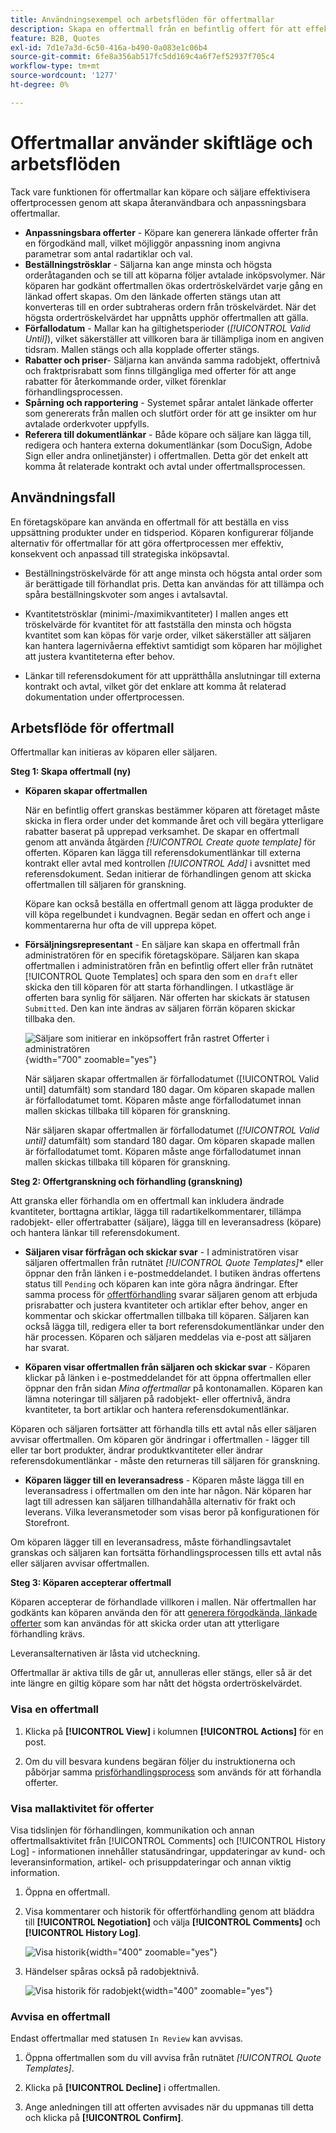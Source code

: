 ```yaml
---
title: Användningsexempel och arbetsflöden för offertmallar
description: Skapa en offertmall från en befintlig offert för att effektivisera offertförhandling för återkommande order.
feature: B2B, Quotes
exl-id: 7d1e7a3d-6c50-416a-b490-0a083e1c06b4
source-git-commit: 6fe8a356ab517fc5dd169c4a6f7ef52937f705c4
workflow-type: tm+mt
source-wordcount: '1277'
ht-degree: 0%

---
```


# Offertmallar använder skiftläge och arbetsflöden

Tack vare funktionen för offertmallar kan köpare och säljare effektivisera offertprocessen genom att skapa återanvändbara och anpassningsbara offertmallar.

- **Anpassningsbara offerter** - Köpare kan generera länkade offerter från en förgodkänd mall, vilket möjliggör anpassning inom angivna parametrar som antal radartiklar och val.
- **Beställningströsklar** - Säljarna kan ange minsta och högsta orderåtaganden och se till att köparna följer avtalade inköpsvolymer. När köparen har godkänt offertmallen ökas ordertröskelvärdet varje gång en länkad offert skapas. Om den länkade offerten stängs utan att konverteras till en order subtraheras ordern från tröskelvärdet. När det högsta ordertröskelvärdet har uppnåtts upphör offertmallen att gälla.
- **Förfallodatum** - Mallar kan ha giltighetsperioder (*[!UICONTROL Valid Until]*), vilket säkerställer att villkoren bara är tillämpliga inom en angiven tidsram. Mallen stängs och alla kopplade offerter stängs.
- **Rabatter och priser**- Säljarna kan använda samma radobjekt, offertnivå och fraktprisrabatt som finns tillgängliga med offerter för att ange rabatter för återkommande order, vilket förenklar förhandlingsprocessen.
- **Spårning och rapportering** - Systemet spårar antalet länkade offerter som genererats från mallen och slutfört order för att ge insikter om hur avtalade orderkvoter uppfylls.
- **Referera till dokumentlänkar** - Både köpare och säljare kan lägga till, redigera och hantera externa dokumentlänkar (som DocuSign, Adobe Sign eller andra onlinetjänster) i offertmallen. Detta gör det enkelt att komma åt relaterade kontrakt och avtal under offertmallsprocessen.

## Användningsfall

En företagsköpare kan använda en offertmall för att beställa en viss uppsättning produkter under en tidsperiod. Köparen konfigurerar följande alternativ för offertmallar för att göra offertprocessen mer effektiv, konsekvent och anpassad till strategiska inköpsavtal.

- Beställningströskelvärde för att ange minsta och högsta antal order som är berättigade till förhandlat pris. Detta kan användas för att tillämpa och spåra beställningskvoter som anges i avtalsavtal.

- Kvantitetströsklar (minimi-/maximikvantiteter) I mallen anges ett tröskelvärde för kvantitet för att fastställa den minsta och högsta kvantitet som kan köpas för varje order, vilket säkerställer att säljaren kan hantera lagernivåerna effektivt samtidigt som köparen har möjlighet att justera kvantiteterna efter behov.

- Länkar till referensdokument för att upprätthålla anslutningar till externa kontrakt och avtal, vilket gör det enklare att komma åt relaterad dokumentation under offertprocessen.

## Arbetsflöde för offertmall

Offertmallar kan initieras av köparen eller säljaren.

**Steg 1: Skapa offertmall (ny)**

- **Köparen skapar offertmallen**

  När en befintlig offert granskas bestämmer köparen att företaget måste skicka in flera order under det kommande året och vill begära ytterligare rabatter baserat på upprepad verksamhet. De skapar en offertmall genom att använda åtgärden *[!UICONTROL Create quote template]* för offerten. Köparen kan lägga till referensdokumentlänkar till externa kontrakt eller avtal med kontrollen *[!UICONTROL Add]* i avsnittet med referensdokument. Sedan initierar de förhandlingen genom att skicka offertmallen till säljaren för granskning.

  Köpare kan också beställa en offertmall genom att lägga produkter de vill köpa regelbundet i kundvagnen. Begär sedan en offert och ange i kommentarerna hur ofta de vill upprepa köpet.

- **Försäljningsrepresentant** - En säljare kan skapa en offertmall från administratören för en specifik företagsköpare. Säljaren kan skapa offertmallen i administratören från en befintlig offert eller från rutnätet [!UICONTROL Quote Templates] och spara den som en `draft` eller skicka den till köparen för att starta förhandlingen. I utkastläge är offerten bara synlig för säljaren. När offerten har skickats är statusen `Submitted`. Den kan inte ändras av säljaren förrän köparen skickar tillbaka den.

  ![Säljare som initierar en inköpsoffert från rastret Offerter i administratören](./assets/quote-template-create-from-grid.png){width="700" zoomable="yes"}

  När säljaren skapar offertmallen är förfallodatumet ([!UICONTROL Valid until] datumfält) som standard 180 dagar. Om köparen skapade mallen är förfallodatumet tomt.  Köparen måste ange förfallodatumet innan mallen skickas tillbaka till köparen för granskning.

  När säljaren skapar offertmallen är förfallodatumet (*[!UICONTROL Valid until]* datumfält) som standard 180 dagar. Om köparen skapade mallen är förfallodatumet tomt.  Köparen måste ange förfallodatumet innan mallen skickas tillbaka till köparen för granskning.

**Steg 2: Offertgranskning och förhandling (granskning)**

Att granska eller förhandla om en offertmall kan inkludera ändrade kvantiteter, borttagna artiklar, lägga till radartikelkommentarer, tillämpa radobjekt- eller offertrabatter (säljare), lägga till en leveransadress (köpare) och hantera länkar till referensdokument.

- **Säljaren visar förfrågan och skickar svar** - I administratören visar säljaren offertmallen från rutnätet *[!UICONTROL Quote Templates]** eller öppnar den från länken i e-postmeddelandet. I butiken ändras offertens status till `Pending` och köparen kan inte göra några ändringar. Efter samma process för [offertförhandling](quote-price-negotiation.md) svarar säljaren genom att erbjuda prisrabatter och justera kvantiteter och artiklar efter behov, anger en kommentar och skickar offertmallen tillbaka till köparen. Säljaren kan också lägga till, redigera eller ta bort referensdokumentlänkar under den här processen. Köparen och säljaren meddelas via e-post att säljaren har svarat.

- **Köparen visar offertmallen från säljaren och skickar svar** - Köparen klickar på länken i e-postmeddelandet för att öppna offertmallen eller öppnar den från sidan _Mina offertmallar_ på kontonamallen. Köparen kan lämna noteringar till säljaren på radobjekt- eller offertnivå, ändra kvantiteter, ta bort artiklar och hantera referensdokumentlänkar.

Köparen och säljaren fortsätter att förhandla tills ett avtal nås eller säljaren avvisar offertmallen. Om köparen gör ändringar i offertmallen - lägger till eller tar bort produkter, ändrar produktkvantiteter eller ändrar referensdokumentlänkar - måste den returneras till säljaren för granskning.

- **Köparen lägger till en leveransadress** - Köparen måste lägga till en leveransadress i offertmallen om den inte har någon. När köparen har lagt till adressen kan säljaren tillhandahålla alternativ för frakt och leverans. Vilka leveransmetoder som visas beror på konfigurationen för Storefront.

Om köparen lägger till en leveransadress, måste förhandlingsavtalet granskas och säljaren kan fortsätta förhandlingsprocessen tills ett avtal nås eller säljaren avvisar offertmallen.

**Steg 3: Köparen accepterar offertmall**

Köparen accepterar de förhandlade villkoren i mallen. När offertmallen har godkänts kan köparen använda den för att [generera förgodkända, länkade offerter](account-dashboard-my-quote-templates.md#generate-a-linked-quote) som kan användas för att skicka order utan att ytterligare förhandling krävs.

Leveransalternativen är låsta vid utcheckning.

Offertmallar är aktiva tills de går ut, annulleras eller stängs, eller så är det inte längre en giltig köpare som har nått det högsta ordertröskelvärdet.

### Visa en offertmall

1. Klicka på **[!UICONTROL View]** i kolumnen **[!UICONTROL Actions]** för en post.

1. Om du vill besvara kundens begäran följer du instruktionerna och påbörjar samma [prisförhandlingsprocess](quote-price-negotiation.md) som används för att förhandla offerter.

### Visa mallaktivitet för offerter

Visa tidslinjen för förhandlingen, kommunikation och annan offertmallsaktivitet från [!UICONTROL Comments] och [!UICONTROL History Log] - informationen innehåller statusändringar, uppdateringar av kund- och leveransinformation, artikel- och prisuppdateringar och annan viktig information.

1. Öppna en offertmall.

1. Visa kommentarer och historik för offertförhandling genom att bläddra till **[!UICONTROL Negotiation]** och välja **[!UICONTROL Comments]** och **[!UICONTROL History Log]**.

   ![Visa historik](./assets/quote-view-history.png){width="400" zoomable="yes"}

1. Händelser spåras också på radobjektnivå.

   ![Visa historik för radobjekt](./assets/quote-view-line-item-history.png){width="400" zoomable="yes"}

### Avvisa en offertmall

Endast offertmallar med statusen `In Review` kan avvisas.

1. Öppna offertmallen som du vill avvisa från rutnätet *[!UICONTROL Quote Templates]*.

1. Klicka på **[!UICONTROL Decline]** i offertmallen.

1. Ange anledningen till att offerten avvisades när du uppmanas till detta och klicka på **[!UICONTROL Confirm]**.

